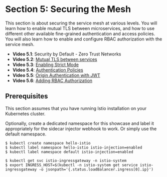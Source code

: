 # Section 5: Securing the Mesh

This section is about securing the service mesh at various levels. You will learn how to enable mutual TLS between microservices, and how to use different other available fine-grained authentication and access policies. You will also learn how to enable and configure RBAC authorization with the service mesh.

- **Video 5.1**: Security by Default - Zero Trust Networks
- **Video 5.2**: [Mutual TLS between services](video-5.2.md)
- **Video 5.3**: [Enabling Strict Mode](video-5.3.md)
- **Video 5.4**: [Authentication Policies](video-5.3.md)
- **Video 5.5**: [Origin Authentication with JWT](video-5.5.md)
- **Video 5.6**: [Adding RBAC Authorization](video-5.6.md)

## Prerequisites

This section assumes that you have running Istio installation on your Kubernetes cluster.

Optionally, create a dedicated namespace for this showcase and label it appropriately for the sidecar injector webhook to work. Or simply use the default namespace.

```
$ kubectl create namespace hello-istio
$ kubectl label namespace hello-istio istio-injection=enabled
$ kubectl label namespace default istio-injection=enabled

$ kubectl get svc istio-ingressgateway -n istio-system
$ export INGRESS_HOST=$(kubectl -n istio-system get service istio-ingressgateway -o jsonpath='{.status.loadBalancer.ingress[0].ip}')
```
